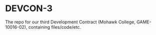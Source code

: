 # DEVCON-3
The repo for our third Development Contract (Mohawk College, GAME-10016-02), containing files/code/etc.
